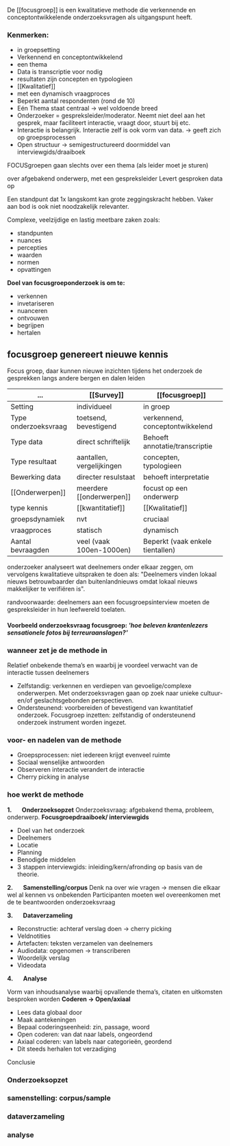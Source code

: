 De [[focusgroep]] is een kwalitatieve methode die verkennende en conceptontwikkelende onderzoeksvragen als uitgangspunt heeft.
### Kenmerken:
- in groepsetting
- Verkennend en conceptontwikkelend
- een thema
- Data is transcriptie voor nodig
- resultaten zijn concepten en typologieen
- [[Kwalitatief]]
- met een dynamisch vraagproces
- Beperkt aantal respondenten (rond de 10)
- Eén Thema staat centraal -> wel voldoende breed
- Onderzoeker = gespreksleider/moderator. Neemt niet deel aan het gesprek, maar faciliteert interactie, vraagt door, stuurt bij etc.
- Interactie is belangrijk. Interactie zelf is ook vorm van data. -> geeft zich op groepsprocessen
- Open structuur -> semigestructureerd doormiddel van interviewgids/draaiboek

FOCUSgroepen gaan slechts over een thema (als leider moet je sturen)


over afgebakend onderwerp, met een gespreksleider 
Levert gesproken data op

Een standpunt dat 1x langskomt kan grote zeggingskracht hebben. Vaker aan bod is ook niet noodzakelijk relevanter.

Complexe, veelzijdige en lastig meetbare zaken zoals:
- standpunten
- nuances
- percepties
- waarden
- normen
- opvattingen

**Doel van focusgroeponderzoek is om te:**
- verkennen
- invetariseren
- nuanceren
- ontvouwen
- begrijpen
- hertalen
## focusgroep genereert nieuwe kennis

Focus groep, daar kunnen nieuwe inzichten tijdens het onderzoek de gesprekken langs andere bergen en dalen leiden

| ...                  | [[Survey]]                    | [[focusgroep]]                      |
| -------------------- | ------------------------- | ------------------------------- |
| Setting              | individueel               | in groep                        |
| Type onderzoeksvraag | toetsend, bevestigend     | verkennend, conceptontwikkelend |
| Type data            | direct schriftelijk       | Behoeft annotatie/transcriptie  |
| Type resultaat       | aantallen, vergelijkingen | concepten, typologieen          |
| Bewerking data       | directer resulstaat       | behoeft interpretatie           |
| [[Onderwerpen]]          | meerdere [[onderwerpen]]      | focust op een onderwerp         |
| type kennis          | [[kwantitatief]]              | [[Kwalitatief]]                     |
| groepsdynamiek       | nvt                       | cruciaal                        |
| vraagproces          | statisch                  | dynamisch                       |
| Aantal bevraagden    | veel (vaak 100en-1000en)  | Beperkt (vaak enkele tientallen)                                |

onderzoeker analyseert wat deelnemers onder elkaar zeggen, om vervolgens kwalitatieve uitspraken te doen als: "Deelnemers vinden lokaal nieuws betrouwbaarder dan buitenlandnieuws omdat lokaal nieuws makkelijker te verifiëren is".

randvoorwaarde: deelnemers aan een focusgroepsinterview moeten de gespreksleider in hun leefwereld toelaten.

#### Voorbeeld onderzoeksvraag focusgroep: *'hoe beleven krantenlezers sensationele fotos bij terreuraanslagen?'*

### wanneer zet je de methode in

Relatief onbekende thema’s en waarbij je voordeel verwacht van de interactie tussen deelnemers
- Zelfstandig: verkennen en verdiepen van gevoelige/complexe onderwerpen. Met onderzoeksvragen gaan op zoek naar unieke cultuur- en/of geslachtsgebonden perspectieven.
-  Ondersteunend: voorbereiden of bevestigend van kwantitatief onderzoek.
Focusgroep inzetten:
zelfstandig of ondersteunend onderzoek instrument worden ingezet.

### voor- en nadelen van de methode

- Groepsprocessen: niet iedereen krijgt evenveel ruimte
- Sociaal wenselijke antwoorden
-  Observeren interactie verandert de interactie
- Cherry picking in analyse

### hoe werkt de methode

**1.**      **Onderzoeksopzet**
Onderzoeksvraag: afgebakend thema, probleem, onderwerp.
**Focusgroepdraaiboek/ interviewgids**
- Doel van het onderzoek
 - Deelnemers
- Locatie
- Planning
-  Benodigde middelen
- 3 stappen interviewgids: inleiding/kern/afronding op basis van de theorie.

**2.**      **Samenstelling/corpus**
Denk na over wie vragen -> mensen die elkaar wel al kennen vs onbekenden
Participanten moeten wel overeenkomen met de te beantwoorden onderzoeksvraag

**3.**      **Dataverzameling**
- Reconstructie: achteraf verslag doen -> cherry picking
- Veldnotities
-  Artefacten: teksten verzamelen van deelnemers
-  Audiodata: opgenomen -> transcriberen
- Woordelijk verslag
- Videodata

**4.**      **Analyse**

Vorm van inhoudsanalyse waarbij opvallende thema’s, citaten en uitkomsten besproken worden
**Coderen -> Open/axiaal**
-  Lees data globaal door
-  Maak aantekeningen
-  Bepaal coderingseenheid: zin, passage, woord
-  Open coderen: van dat naar labels, ongeordend
- Axiaal coderen: van labels naar categorieën, geordend
- Dit steeds herhalen tot verzadiging

Conclusie

### Onderzoeksopzet



### samenstelling: corpus/sample



### dataverzameling



### analyse


